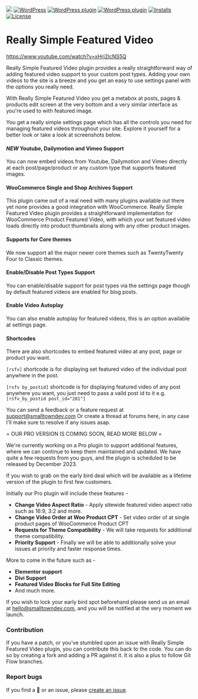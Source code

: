 
![](https://img.shields.io/wordpress/plugin/wp-version/really-simple-featured-video)
[![WordPress](https://img.shields.io/wordpress/v/really-simple-featured-video.svg?style=flat)]()
[![WordPress plugin](https://img.shields.io/wordpress/plugin/v/really-simple-featured-video.svg?style=flat)](https://wordpress.org/plugins/really-simple-featured-video/)
[![WordPress plugin](https://img.shields.io/wordpress/plugin/dt/really-simple-featured-video.svg?style=flat)](https://wordpress.org/plugins/really-simple-featured-video/) [![Installs](https://img.shields.io/wordpress/plugin/installs/really-simple-featured-video.svg)](https://wordpress.org/plugins/really-simple-featured-video/) [![License](https://img.shields.io/badge/license-GPL--2.0%2B-red.svg)](https://github.com/lushkant/really-simple-featured-video/blob/master/license.txt)

Really Simple Featured Video
===

https://www.youtube.com/watch?v=xHrj2lcNS5Q

Really Simple Featured Video plugin provides a really straightforward way of adding featured video support to your custom post types. Adding your own videos to the site is a breeze and you get an easy to use settings panel with the options you really need.

With Really Simple Featured Video you get a metabox at posts, pages & products edit screen at the very bottom and a very similar interface as you're used to with featured image.

You get a really simple settings page which has all the controls you need for managing featured videos throughout your site. Explore it yourself for a better look or take a look at screenshots below.

#### *NEW* Youtube, Dailymotion and Vimeo Support

You can now embed videos from Youtube, Dailymotion and Vimeo directly at each post/page/product or any custom type that supports featured images.

#### WooCommerce Single and Shop Archives Support

This plugin came out of a real need with many plugins available out there yet none provides a good integration with WooCommerce.
Really Simple Featured Video plugin provides a straightforward implementation for WooCommerce Product Featured Video, with which your set featured video loads directly into product thumbnails along with any other product images.

#### Supports for Core themes

We now support all the major newer core themes such as TwentyTwenty Four to Classic themes.

#### Enable/Disable Post Types Support

You can enable/disable support for post types via the settings page though by default featured videos are enabled for blog posts.

#### Enable Video Autoplay

You can also enable autoplay for featured videos, this is an option available at settings page.

#### Shortcodes

There are also shortcodes to embed featured video at any post, page or product you want.

`[rsfv]` shortcode is for displaying set featured video of the individual post anywhere in the post.

`[rsfv by_postid]` shortcode is for displaying featured video of any post anywhere you want, you just need to pass a vaild post id to it e.g. `[rsfv_by_postid post_id="281"]`

You can send a feedback or a feature request at [support@smalltowndev.com](mailto:support@smalltowndev.com)
Or create a thread at forums here, in any case I'll make sure to resolve if any issues asap.

= OUR PRO VERSION IS COMING SOON, READ MORE BELOW =

We're currently working on a Pro plugin to support additional features, where we can continue to keep them maintained and updated.
We have quite a few requests from you guys, and the plugin is scheduled to be released by December 2023.

If you wish to grab on the early bird deal which will be available as a lifetime version of the plugin to first few customers.

Initially our Pro plugin will include these features -

- **Change Video Aspect Ratio** - Apply sitewide featured video aspect ratio such as 16:9, 3:2 and more.
- **Change Video Order at Woo Product CPT** - Set video order of at single product pages of WooCommerce Product CPT
- **Requests for Theme Compatibility** - We will take requests for additional theme compatibility.
- **Priority Support** - Finally we will be able to additionally solve your issues at priority and faster response times.

More to come in the future such as -

- **Elementor support**
- **Divi Support**
- **Featured Video Blocks for Full Site Editing**
- And much more.

If you wish to lock your early bird spot beforehand please send us an email at [hello@smalltowndev.com](mailto:hello@smalltowndev.com), and you will be notified at the very moment we launch.

### Contribution
If you have a patch, or you've stumbled upon an issue with Really Simple Featured Video plugin, you can contribute this back to the code. You can do so by creating a fork and adding a PR against it.
It is also a plus to follow Git Flow branches.

### Report bugs
If you find a 🐞 or an issue, please [create an issue](https://github.com/smalltowndev/really-simple-featured-video/issues/new).
